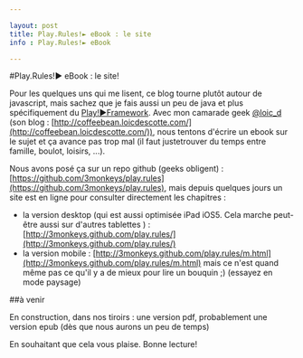 ```yaml
---

layout: post
title: Play.Rules!► eBook : le site
info : Play.Rules!► eBook

---
```


#Play.Rules!► eBook : le site!

Pour les quelques uns qui me lisent, ce blog tourne plutôt autour de javascript, mais sachez que je fais aussi un peu de java et plus spécifiquement du [Play!►Framework](http://www.playframework.org/). Avec mon camarade geek [@loic_d](http://twitter.com/#!/loic_d) (son blog : [http://coffeebean.loicdescotte.com/](http://coffeebean.loicdescotte.com/)), nous tentons d'écrire un ebook sur le sujet et ça avance pas trop mal (il faut justetrouver du temps entre famille, boulot, loisirs, ...).

Nous avons posé ça sur un repo github (geeks obligent) : [https://github.com/3monkeys/play.rules](https://github.com/3monkeys/play.rules), mais depuis quelques jours un site est en ligne pour consulter directement les chapitres :

- la version desktop (qui est aussi optimisée iPad iOS5. Cela marche peut-être aussi sur d'autres tablettes ) : [http://3monkeys.github.com/play.rules/](http://3monkeys.github.com/play.rules/)
- la version mobile : [http://3monkeys.github.com/play.rules/m.html](http://3monkeys.github.com/play.rules/m.html) mais ce n'est quand même pas ce qu'il y a de mieux pour lire un bouquin ;) (essayez en mode paysage)

##à venir

En construction, dans nos tiroirs : une version pdf, probablement une version epub (dès que nous aurons un peu de temps)

En souhaitant que cela vous plaise. Bonne lecture!